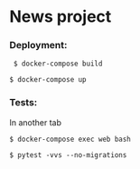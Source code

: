# News project

### Deployment:


`` $ docker-compose build``

`` $ docker-compose up ``

### Tests:

In another tab

`` $ docker-compose exec web bash ``

`` $ pytest -vvs --no-migrations ``
